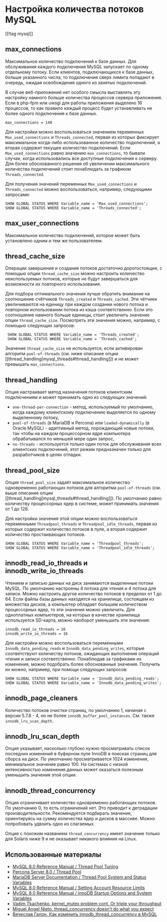 Настройка количества потоков MySQL
==================================

[[!tag mysql]]

max_connections
---------------

Максимальное количество подключений к базе данных. Для обслуживания каждого подключения MySQL запускает по одному отдельному потоку. Если клиентов, подключающихся к базе данных, больше указанного числа, то подключения сверх лимита попадают в очередь, ожидая освобождения одного из занятых подключений.

В случае веб-приложений нет особого смысла выставлять эту настройку намного больше количества процессов сервера приложения. Если в php-fpm или uwsgi для работы приложения выделено 16 процессов, то как правило каждый процесс будет устанавливать не более одного подключения к базе данных.

    max_connections = 140

Для настройки можно воспользоваться значением переменных `Max_used_connections` и `Threads_connected`, первая из которых фиксирует максимальное когда-либо использованное количество подключений, а вторая содержит текущее количество подключений. Если `Max_used_connections` равно значению `max_connections`, то бывали случаи, когда использовались все доступные подключения к серверу. Для более обоснованного решения об увеличении максимального количества подключений стоит понаблюдать за графиком `Threads_connected`.

Для получения значений переменных `Max_used_connections` и `Threads_connected` можно воспользоваться, например, следующими запросами:

    SHOW GLOBAL STATUS WHERE Variable_name = 'Max_used_connections';
    SHOW GLOBAL STATUS WHERE Variable_name = 'Threads_connected';

max_user_connections
--------------------

Максимальное количество подключений, которое может быть установлено одним и тем же пользователем.

thread_cache_size
-----------------

Операции завершения и создания потоков достаточно дорогостоящие, с помощью опции `thread_cache_size` можно настроить количество неиспользуемых потоков, которые не будут завершаться для возможности их повторного использования.

Для подбора оптимального значения лучше обратить внимание на соотношение счётчиков `Threads_created` и `Threads_cached`. Эти чётчики увеличиваются на единицу при каждом создании нового потока и повторном использовании потока из кэша соответственно. Если это соотношение намного больше единицы, стоит увеличить значение опции `thread_cache_size`. Посмотреть эти значения можно, например, с помощью следующих запросов:

     SHOW GLOBAL STATUS WHERE Variable_name = 'Threads_created';
     SHOW GLOBAL STATUS WHERE Variable_name = 'Threads_cached';

Значение `thread_cache_size` не используется, если активирован алгоритм `pool-of-threads` (см. ниже описание опции [[thread_handling|mysql_threads#thread_handling]]) и не может превышать `max_connections`.

thread_handling
---------------

Опция настраивает метод назначения потоков клиентским подключениям и может принимать одно из следующих значений:

* `one-thread-per-connection` - метод, используемый по умолчанию, когда каждому клиентскому подключению выделяется по одному выделенному потоку,
* `pool-of-threads` (в MariaDB и Percona) или `loaded-dynamically` (в Oracle MySQL) - адаптивный метод, порождающий новые потоки, так чтобы на каждом процессорном ядре компьютера обрабатывался по меньшей мере один запрос,
* `no-threads` - используется только один поток для обслуживания всех клиентских подключений, этот режим предназначен только для разработчиков в целях отладки.

thread_pool_size
----------------

Опция `thread_pool_size` задаёт максимальное количество одновременно работающих потоков для алгоритма `pool-of-threads` (см. выше описание опции [[thread_handling|mysql_threads#thread_handling]]). По умолчанию равно количеству процессорных ядер в системе, может принимать значения от 1 до 128.

Для настройки значения этой опции можно воспользоваться переменными `Threadpool_threads` и `Threadpool_idle_threads`, первая из которых содержит количество потоков в пуле, а вторая содержит количество простаивающих потоков.

    SHOW GLOBAL STATUS WHERE Variable_name = 'Threadpool_threads';
    SHOW GLOBAL STATUS WHERE Variable_name = 'Threadpool_idle_threads';

innodb_read_io_threads и innodb_write_io_threads
------------------------------------------------

Чтением и записью данных на диск занимаются выделенные потоки MySQL. По умолчанию настроены 4 потока для чтения и 4 потока для записи. Можно настроить другое количество потоков в пределах от 1 до 64. Если файлы базы данных находятся на хранилище, состоящем из множества дисков, а компьютер обладает большим количеством процессорных ядер, то эти значения можно увеличить. Для одноплатных компьютеров, на которых в качестве хранилища используется SD-карта, можно наоборот уменьшить эти значения:

    innodb_read_io_threads = 16
    innodb_write_io_threads = 16

Для настройки можно воспользоваться переменными `Innodb_data_pending_reads` и `Innodb_data_pending_writes`, которые соответствуют количеству потоков, ожидающих выполнения операций чтения и записи соответственно. Понаблюдав за графиками их изменения, можно подобрать более обоснованные значения. Получить их можно, например, при помощи следующих запросов:

    SHOW GLOBAL STATUS WHERE Variable_name = 'Innodb_data_pending_reads';
    SHOW GLOBAL STATUS WHERE Variable_name = 'Innodb_data_pending_writes';

innodb_page_cleaners
--------------------

Количество потоков очистки страниц, по умолчанию 1, начиная с версии 5.7.8 - 4, но не более `innodb_buffer_pool_instances`. См. также `innodb_lru_scan_depth`.

innodb_lru_scan_depth
---------------------

Опция указывает, насколько глубоко нужно просматривать список последних изменений в буферном пуле InnoDB в поисках страниц для сборса на диск. По умолчанию просматривается 1024 изменения, минимальное значение равно 100. На системах с низкой интенсивностью изменения данных может оказаться полезным уменьшить значения этой опции.

innodb_thread_concurrency
-------------------------

Опция ограничивает количество одновременно работающих потоков. По умолчанию 0, то есть ограничений нет. Это приводит к деградации производительности. Рекомендуется подбирать значение, ориентируясь на сумму количества ядер и дисков в массиве. Можно попробовать удвоить одно из слагаемых.

Опция с похожим названием `thread_concurrency` имеет значение только для Solaris ниже 9 и не оказывает никакого влияния на Linux.

Использованные материалы
------------------------

* [MySQL 8.0 Reference Manual / Thread Pool Tuning](https://dev.mysql.com/doc/refman/8.0/en/thread-pool-tuning.html)
* [Percona Server 8.0 / Thread Pool](https://www.percona.com/doc/percona-server/8.0/performance/threadpool.html)
* [MariaDB Server Documentation / Thread Pool System and Status Variables](https://mariadb.com/kb/en/thread-pool-system-status-variables/)
* [MySQL 8.0 Reference Manual / Setting Account Resource Limits](https://dev.mysql.com/doc/refman/8.0/en/user-resources.html)
* [MySQL 8.0 Reference Manual / InnoDB Startup Options and System Variables](https://dev.mysql.com/doc/refman/8.0/en/innodb-parameters.html)
* [Vadim Tkachenko. kernel_mutex problem cont. Or triple your throughput](https://www.percona.com/blog/2011/12/02/kernel_mutex-problem-cont-or-triple-your-throughput/)
* [Miguel Angel Nieto. thread_concurrency doesn’t do what you expect](https://www.percona.com/blog/2012/06/04/thread_concurrency-doesnt-do-what-you-expect/)
* [Вячеслав Гапон. Как изменить innodb_thread_concurrency в MySQL](https://ixnfo.com/kak-izmenit-innodb_thread_concurrency-v-mysql.html)
